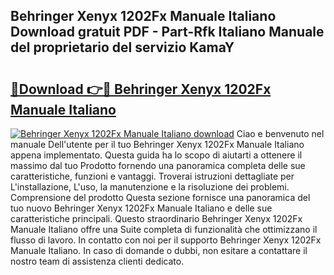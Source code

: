 ## Behringer Xenyx 1202Fx Manuale Italiano Download gratuit PDF - Part-Rfk Italiano Manuale del proprietario del servizio KamaY

# <h2><a href="http://dfbr8xk.blite.top/?on=Behringer+Xenyx+1202Fx+Manuale+Italiano">🔗Download 👉🔴 Behringer Xenyx 1202Fx Manuale Italiano</a></h2>

[![Behringer Xenyx 1202Fx Manuale Italiano download](https://i.imgur.com/lujVjoI.png)](http://dfbr8xk.blite.top/?on=Behringer+Xenyx+1202Fx+Manuale+Italiano)
Ciao e benvenuto nel manuale Dell'utente per il tuo Behringer Xenyx 1202Fx Manuale Italiano appena implementato. Questa guida ha lo scopo di aiutarti a ottenere il massimo dal tuo Prodotto fornendo una panoramica completa delle sue caratteristiche, funzioni e vantaggi. Troverai istruzioni dettagliate per L'installazione, L'uso, la manutenzione e la risoluzione dei problemi. Comprensione del prodotto Questa sezione fornisce una panoramica del tuo nuovo Behringer Xenyx 1202Fx Manuale Italiano e delle sue caratteristiche principali. Questo straordinario Behringer Xenyx 1202Fx Manuale Italiano offre una Suite completa di funzionalità che ottimizzano il flusso di lavoro. In contatto con noi per il supporto Behringer Xenyx 1202Fx Manuale Italiano. In caso di domande o dubbi, non esitare a contattare il nostro team di assistenza clienti dedicato.
